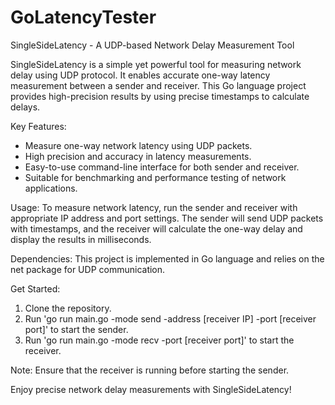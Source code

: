 # GoLatencyTester
SingleSideLatency - A UDP-based Network Delay Measurement Tool

SingleSideLatency is a simple yet powerful tool for measuring network delay using UDP protocol. It enables accurate one-way latency measurement between a sender and receiver. This Go language project provides high-precision results by using precise timestamps to calculate delays.

Key Features:
- Measure one-way network latency using UDP packets.
- High precision and accuracy in latency measurements.
- Easy-to-use command-line interface for both sender and receiver.
- Suitable for benchmarking and performance testing of network applications.

Usage:
To measure network latency, run the sender and receiver with appropriate IP address and port settings. The sender will send UDP packets with timestamps, and the receiver will calculate the one-way delay and display the results in milliseconds.

Dependencies:
This project is implemented in Go language and relies on the net package for UDP communication.

Get Started:
1. Clone the repository.
2. Run 'go run main.go -mode send -address [receiver IP] -port [receiver port]' to start the sender.
3. Run 'go run main.go -mode recv -port [receiver port]' to start the receiver.

Note: Ensure that the receiver is running before starting the sender.

Enjoy precise network delay measurements with SingleSideLatency!
